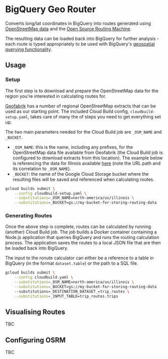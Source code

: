 # BigQuery Geo Router

Converts long/lat coordinates in BigQuery into routes generated using [OpenStreetMap data](https://www.openstreetmap.org/) and the [Open Source Routing Machine](http://project-osrm.org/).

The resulting data can be loaded back into BigQuery for further analysis - each route is typed appropriately to be used with BigQuery's [geospatial querying functionality](https://cloud.google.com/bigquery/docs/reference/standard-sql/geography_functions). 

## Usage

### Setup

The first step is to download and prepare the OpenStreetMap data for the region you're interested in calculating routes for.

[Geofabrik](https://download.geofabrik.de/) has a number of regional OpenStreetMap extracts that can be used as our starting point. The included Cloud Build config, `cloudbuild-setup.yaml`, takes care of many the of steps you need to get everything set up.

The two main parameters needed for the Cloud Build job are `_OSM_NAME` and `_BUCKET`.

- `_OSM_NAME`: this is the name, including any prefixes, for the OpenStreetMap data file available from Geofabrik (the Cloud Build job is configured to download extracts from this location). The example below is referencing the data for Illinois available [here](https://download.geofabrik.de/north-america/us/illinois.html) (note the URL path and its correlation to `_OSM_NAME`).
- `_BUCKET`: the name of the Google Cloud Storage bucket where the resulting files will be saved and referenced when calculating routes.


```bash
gcloud builds submit \
    --config cloudbuild-setup.yaml \
    --substitutions=_OSM_NAME=north-america/us/illinois \
    --substitutions=_BUCKET=gs://my-bucket-for-storing-routing-data
```

### Generating Routes

Once the above step is complete, routes can be calculated by running (another) Cloud Build job. The job builds a Docker container containing a Node.js application that queries BigQuery and runs the routing calculation process. The application saves the routes to a local JSON file that are then be loaded back into BigQuery.

The input to the ronute calculator can either be a reference to a table in BigQuery (in the format `dataset.table`) or the path to a SQL file.

```bash
gcloud builds submit \
    --config cloudbuild.yaml \
    --substitutions=_OSM_NAME=north-america/us/illinois \
    --substitutions=_BUCKET=gs://my-bucket-for-storing-routing-data
    --substitutions=_DESTINATION_DATASET_=trip_routes \
    --substitutions=_INPUT_TABLE=trip_routes.trips
```

## Visualising Routes

TBC

## Configuring OSRM

TBC